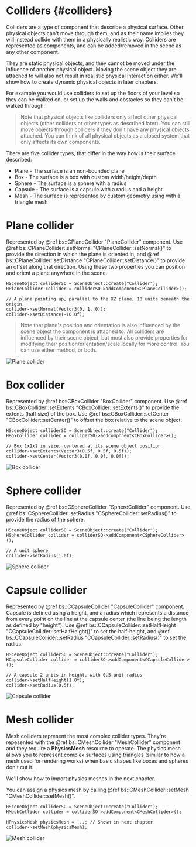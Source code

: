 Colliders 						{#colliders}
===============

Colliders are a type of component that describe a physical surface. Other physical objects can't move through them, and as their name implies they will instead collide with them in a physically realistic way. Colliders are represented as components, and can be added/removed in the scene as any other component. 

They are static physical objects, and they cannot be moved under the influence of another physical object. Moving the scene object they are attached to will also not result in realistic physical interaction either. We'll show how to create dynamic physical objects in later chapters.

For example you would use colliders to set up the floors of your level so they can be walked on, or set up the walls and obstacles so they can't be walked through.

> Note that physical objects like colliders only affect other physical objects (other colliders or other types as described later). You can still move objects through colliders if they don't have any physical objects attached. You can think of all physical objects as a closed system that only affects its own components.

There are five collider types, that differ in the way how is their surface described:
 - Plane - The surface is an non-bounded plane
 - Box - The surface is a box with custom width/height/depth
 - Sphere - The surface is a sphere with a radius
 - Capsule - The surface is a capsule with a radius and a height
 - Mesh - The surface is represented by custom geometry using with a triangle mesh
  
# Plane collider
Represented by @ref bs::CPlaneCollider "PlaneCollider" component. Use @ref bs::CPlaneCollider::setNormal "CPlaneCollider::setNormal()" to provide the direction in which the plane is oriented in, and @ref bs::CPlaneCollider::setDistance "CPlaneCollider::setDistance()" to provide an offset along that direction. Using these two properties you can position and orient a plane anywhere in the scene.

~~~~~~~~~~~~~{.cpp}
HSceneObject colliderSO = SceneObject::create("Collider");
HPlaneCollider collider = colliderSO->addComponent<CPlaneCollider>();

// A plane pointing up, parallel to the XZ plane, 10 units beneath the origin
collider->setNormal(Vector3(0, 1, 0));
collider->setDistance(-10.0f);
~~~~~~~~~~~~~

> Note that plane's position and orientation is also influenced by the scene object the component is attached to. All colliders are influenced by their scene object, but most also provide properties for modifying their position/orientation/scale locally for more control. You can use either method, or both.

![Plane collider](PlaneCollider.png)  

# Box collider
Represented by @ref bs::CBoxCollider "BoxCollider" component. Use @ref bs::CBoxCollider::setExtents "CBoxCollider::setExtents()" to provide the extents (half size) of the box. Use @ref bs::CBoxCollider::setCenter "CBoxCollider::setCenter()" to offset the box relative to the scene object.

~~~~~~~~~~~~~{.cpp}
HSceneObject colliderSO = SceneObject::create("Collider");
HBoxCollider collider = colliderSO->addComponent<CBoxCollider>();

// Box 1x1x1 in size, centered at its scene object position
collider->setExtents(Vector3(0.5f, 0.5f, 0.5f));
collider->setCenter(Vector3(0.0f, 0.0f, 0.0f));
~~~~~~~~~~~~~

![Box collider](BoxCollider.png)  

# Sphere collider
Represented by @ref bs::CSphereCollider "SphereCollider" component. Use @ref bs::CSphereCollider::setRadius "CSphereCollider::setRadius()" to provide the radius of the sphere.

~~~~~~~~~~~~~{.cpp}
HSceneObject colliderSO = SceneObject::create("Collider");
HSphereCollider collider = colliderSO->addComponent<CSphereCollider>();

// A unit sphere
collider->setRadius(1.0f);
~~~~~~~~~~~~~

![Sphere collider](SphereCollider.png)  

# Capsule collider
Represented by @ref bs::CCapsuleCollider "CapsuleCollider" component. Capsule is defined using a height, and a radius which represents a distance from every point on the line at the capsule center (the line being the length as defined by "height"). Use @ref bs::CCapsuleCollider::setHalfHeight "CCapsuleCollider::setHalfHeight()" to set the half-height, and @ref bs::CCapsuleCollider::setRadius "CCapsuleCollider::setRadius()" to set the radius.

~~~~~~~~~~~~~{.cpp}
HSceneObject colliderSO = SceneObject::create("Collider");
HCapsuleCollider collider = colliderSO->addComponent<CCapsuleCollider>();

// A capsule 2 units in height, with 0.5 unit radius
collider->setHalfHeight(1.0f);
collider->setRadius(0.5f);
~~~~~~~~~~~~~

![Capsule collider](CapsuleCollider.png)  

# Mesh collider
Mesh colliders represent the most complex collider types. They're repesented with the @ref bs::CMeshCollider "MeshCollider" component and they require a **PhysicsMesh** resource to operate. The physics mesh allows you to represent complex surfaces using triangles (similar to how a mesh used for rendering works) when basic shapes like boxes and spheres don't cut it.

We'll show how to import physics meshes in the next chapter.

You can assign a physics mesh by calling @ref bs::CMeshCollider::setMesh "CMeshCollider::setMesh()".

~~~~~~~~~~~~~{.cpp}
HSceneObject colliderSO = SceneObject::create("Collider");
HMeshCollider collider = colliderSO->addComponent<CMeshCollider>();

HPhysicsMesh physicsMesh = ...; // Shown in next chapter
collider->setMesh(physicsMesh);
~~~~~~~~~~~~~

![Mesh collider](MeshCollider.png)  